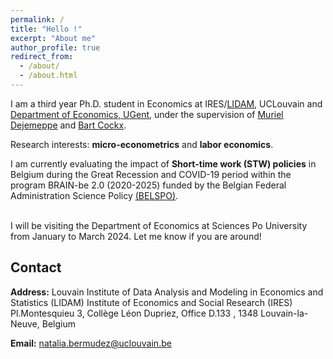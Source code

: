 ```yaml
---
permalink: /
title: "Hello !"
excerpt: "About me"
author_profile: true
redirect_from: 
  - /about/
  - /about.html
---
```


I am a third year Ph.D. student in Economics at IRES/[LIDAM](https://uclouvain.be/en/research-institutes/lidam), UCLouvain and [Department of Economics, UGent](https://www.ugent.be/eb/economics/en/research/laboureconwelfpg), under the supervision of [Muriel Dejemeppe](https://perso.uclouvain.be/muriel.dejemeppe/) and [Bart Cockx](https://sites.google.com/site/bartcockxsite/).
<br />

Research interests: **micro-econometrics** and **labor economics**. <br />


I am currently evaluating the impact of **Short-time work (STW) policies** in Belgium during the Great Recession and COVID-19 period within the program BRAIN-be 2.0 (2020-2025) funded by the Belgian Federal Administration Science Policy [(BELSPO)](https://www.belspo.be/).

<br />
I will be visiting the Department of Economics at Sciences Po University from January to March 2024. Let me know if you are around!


## Contact

**Address:** 
Louvain Institute of Data Analysis and Modeling in Economics and Statistics (LIDAM)
Institute of Economics and Social Research (IRES)
Pl.Montesquieu 3, 
Collège Léon Dupriez, 
Office D.133 , 
1348 Louvain-la-Neuve, Belgium  
  
**Email:** natalia.bermudez@uclouvain.be      

